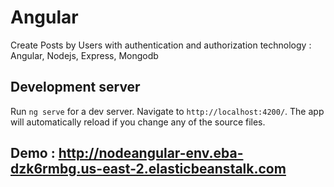 # Angular

Create Posts by Users with authentication and authorization 
technology : Angular, Nodejs, Express, Mongodb
## Development server

Run `ng serve` for a dev server. Navigate to `http://localhost:4200/`. The app will automatically reload if you change any of the source files.

## Demo : http://nodeangular-env.eba-dzk6rmbg.us-east-2.elasticbeanstalk.com

